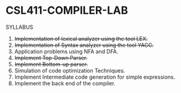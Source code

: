 # CSL411-COMPILER-LAB
SYLLABUS
1. ~~Implementation of lexical analyzer using the tool LEX.~~
2. ~~Implementation of Syntax analyzer using the tool YACC.~~
3. Application problems using NFA and DFA.
4. ~~Implement Top-Down Parser.~~
5. ~~Implement Bottom-up parser.~~
6. Simulation of code optimization Techniques.
7. Implement Intermediate code generation for simple expressions.
8. Implement the back end of the compiler.
           
           
    
 
 
 
